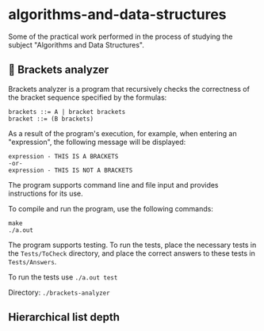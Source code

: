 # algorithms-and-data-structures
Some of the practical work performed in the process of studying the subject "Algorithms and Data Structures".

## 📘 Brackets analyzer
Brackets analyzer is a program that recursively checks the correctness of the bracket sequence specified by the formulas:
```
brackets ::= A | bracket brackets
bracket ::= (B brackets)
```
As a result of the program's execution, for example, when entering an "expression", the following message will be displayed:
```
expression - THIS IS A BRACKETS
-or-
expression - THIS IS NOT A BRACKETS
```
The program supports command line and file input and provides instructions for its use.

To compile and run the program, use the following commands:
```
make
./a.out
```
The program supports testing. To run the tests, place the necessary tests in the `Tests/ToCheck` directory, and place the correct answers to these tests in `Tests/Answers`.

To run the tests use `./a.out test`

Directory: `./brackets-analyzer`

## Hierarchical list depth

##

##

##

##
